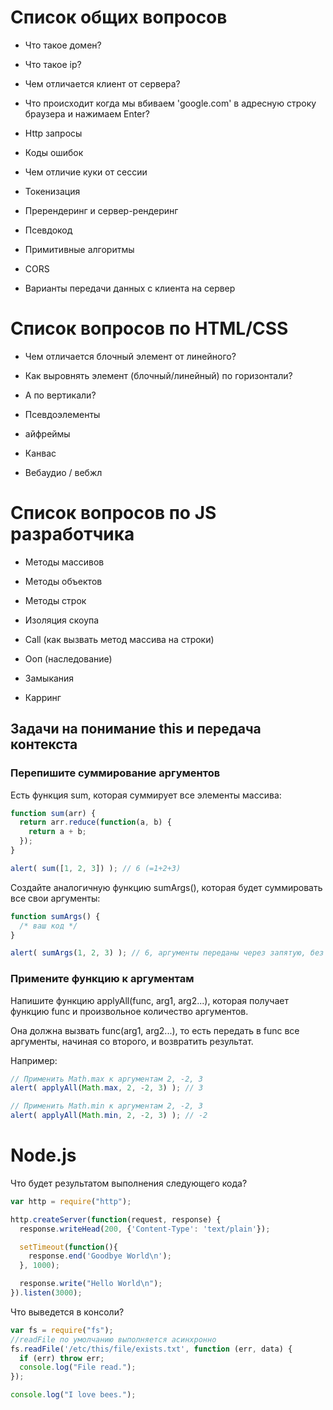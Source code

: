 # Cписок общих вопросов
- Что такое домен?
- Что такое ip?
- Чем отличается клиент от сервера?
- Что происходит когда мы вбиваем 'google.com' в адресную строку браузера и нажимаем Enter?
- Http запросы
- Коды ошибок
- Чем отличие куки от сессии
- Токенизация
- Пререндеринг и сервер-рендеринг


- Псевдокод
- Примитивные алгоритмы
- CORS
- Варианты передачи данных с клиента на сервер


# Список вопросов по HTML/CSS
- Чем отличается блочный элемент от линейного?
- Как выровнять элемент (блочный/линейный) по горизонтали?
- А по вертикали?

- Псевдоэлементы
- айфреймы

- Канвас
- Вебаудио / вебжл

# Список вопросов по JS разработчика
- Методы массивов
- Методы объектов
- Методы строк

- Изоляция скоупа
- Call (как вызвать метод массива на строки)

- Ооп (наследование)

- Замыкания
- Карринг 

## Задачи на понимание this и передача контекста
### Перепишите суммирование аргументов
Есть функция sum, которая суммирует все элементы массива:
```javascript
function sum(arr) {
  return arr.reduce(function(a, b) {
    return a + b;
  });
}

alert( sum([1, 2, 3]) ); // 6 (=1+2+3)
```
Создайте аналогичную функцию sumArgs(), которая будет суммировать все свои аргументы:

```javascript
function sumArgs() {
  /* ваш код */
}

alert( sumArgs(1, 2, 3) ); // 6, аргументы переданы через запятую, без массива
```
### Примените функцию к аргументам

Напишите функцию applyAll(func, arg1, arg2...), которая получает функцию func и произвольное количество аргументов.

Она должна вызвать func(arg1, arg2...), то есть передать в func все аргументы, начиная со второго, и возвратить результат.

Например:
```javascript
// Применить Math.max к аргументам 2, -2, 3
alert( applyAll(Math.max, 2, -2, 3) ); // 3

// Применить Math.min к аргументам 2, -2, 3
alert( applyAll(Math.min, 2, -2, 3) ); // -2
```

# Node.js

Что будет результатом выполнения следующего кода?

```javascript
var http = require("http");

http.createServer(function(request, response) {
  response.writeHead(200, {'Content-Type': 'text/plain'});

  setTimeout(function(){
    response.end('Goodbye World\n');
  }, 1000);

  response.write("Hello World\n");
}).listen(3000);
```

Что выведется в консоли?
```javascript
var fs = require("fs");
//readFile по умолчанию выполняется асинхронно
fs.readFile('/etc/this/file/exists.txt', function (err, data) {
  if (err) throw err;
  console.log("File read.");
});

console.log("I love bees.");
```
